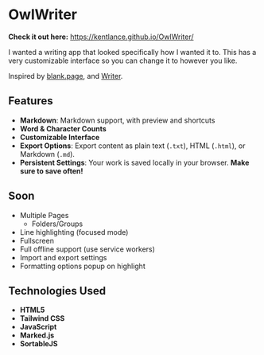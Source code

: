 # OwlWriter

**Check it out here:** https://kentlance.github.io/OwlWriter/

I wanted a writing app that looked specifically how I wanted it to. This has a very customizable interface so you can change it to however you like.

Inspired by <a href="https://blank.page/"  >blank.page</a>, and <a href="https://www.gibney.org/writer"  >Writer</a>.

## Features

- **Markdown**: Markdown support, with preview and shortcuts
- **Word & Character Counts**
- **Customizable Interface**
- **Export Options**: Export content as plain text (`.txt`), HTML (`.html`), or Markdown (`.md`).
- **Persistent Settings**: Your work is saved locally in your browser. **Make  sure to save often!**

## Soon
- Multiple Pages
    - Folders/Groups
- Line highlighting (focused mode)
- Fullscreen
- Full offline support (use service workers)
- Import and export settings
- Formatting options popup on highlight

## Technologies Used

- **HTML5**
- **Tailwind CSS**
- **JavaScript**
- **Marked.js**
- **SortableJS**
